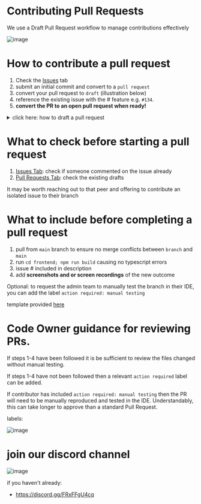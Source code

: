 # Contributing Pull Requests

We use a Draft Pull Request workflow to manage contributions effectively

![image](https://github.com/user-attachments/assets/f8063ac8-6021-4ed0-82aa-1bf424fc1923)

# How to contribute a pull request

1. Check the [Issues](https://github.com/lmcrean/dottie/issues) tab
2. submit an initial commit and convert to a `pull request`
3. convert your pull request to `draft` (illustration below)
4. reference the existing issue with the # feature e.g. `#134`.
5. **convert the PR to an open pull request when ready!**

<details>
<summary>
  click here: how to draft a pull request
</summary>

  ![image](https://github.com/user-attachments/assets/50c77f47-aa35-4da3-b990-f4d7f50032a9)

</details>

# What to check before starting a pull request

1. [Issues Tab](https://github.com/lmcrean/dottie/issues): check if someone commented on the issue already
2. [Pull Requests Tab](https://github.com/lmcrean/dottie/pulls): check the existing drafts

It may be worth reaching out to that peer and offering to contribute an isolated issue to their branch

# What to include before completing a pull request

1. pull from `main` branch to ensure no merge conflicts between `branch` and `main`
2. run `cd frontend; npm run build` causing no typescript errors
3. issue # included in description
4. add **screenshots and or screen recordings** of the new outcome

Optional: to request the admin team to manually test the branch in their IDE, you can add the label `action required: manual testing`

template provided [here]($$$$$$$$$$)

# Code Owner guidance for reviewing PRs.

If steps 1-4 have been followed it is be sufficient to review the files changed without manual testing.

If steps 1-4 have not been followed then a relevant `action required` label can be added.

If contributor has included `action required: manual testing` then the PR will need to be manually reproduced and tested in the IDE. Understandably, this can take longer to approve than a standard Pull Request.

labels:

![image](https://github.com/user-attachments/assets/094c94b7-ed90-4211-997b-116dc70ba3fa)

# join our discord channel 

![image](https://github.com/user-attachments/assets/a48395c9-d892-440b-9882-537a16f8531e)

if you haven't already:
- https://discord.gg/FRxFFgU4cq
